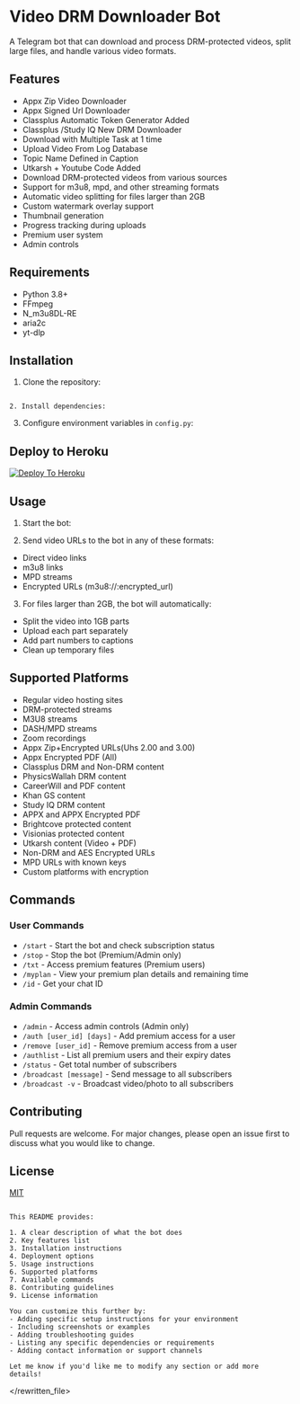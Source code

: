 # Video DRM Downloader Bot

A Telegram bot that can download and process DRM-protected videos, split large files, and handle various video formats.

## Features
- Appx Zip Video Downloader 
- Appx Signed Url Downloader
- Classplus Automatic Token Generator Added
- Classplus /Study IQ New DRM Downloader
- Download with Multiple Task at 1 time
- Upload Video From Log Database 
- Topic Name Defined in Caption
- Utkarsh + Youtube Code Added
- Download DRM-protected videos from various sources
- Support for m3u8, mpd, and other streaming formats
- Automatic video splitting for files larger than 2GB
- Custom watermark overlay support
- Thumbnail generation
- Progress tracking during uploads
- Premium user system
- Admin controls

## Requirements

- Python 3.8+
- FFmpeg
- N_m3u8DL-RE
- aria2c
- yt-dlp

## Installation

1. Clone the repository:

```

2. Install dependencies:

```

3. Configure environment variables in `config.py`:


## Deploy to Heroku

[![Deploy To Heroku](https://www.herokucdn.com/deploy/button.svg)](https://dashboard.heroku.com/new?&template=https://github.com/nikhil1w/Bhavesh-upl)

## Usage

1. Start the bot:

2. Send video URLs to the bot in any of these formats:
- Direct video links
- m3u8 links
- MPD streams
- Encrypted URLs (m3u8://:encrypted_url)

3. For files larger than 2GB, the bot will automatically:
- Split the video into 1GB parts
- Upload each part separately
- Add part numbers to captions
- Clean up temporary files

## Supported Platforms

- Regular video hosting sites
- DRM-protected streams
- M3U8 streams
- DASH/MPD streams
- Zoom recordings
- Appx Zip+Encrypted URLs(Uhs 2.00 and 3.00)
- Appx Encrypted PDF (All)
- Classplus DRM and Non-DRM content
- PhysicsWallah DRM content
- CareerWill and PDF content
- Khan GS content
- Study IQ DRM content
- APPX and APPX Encrypted PDF
- Brightcove protected content
- Visionias protected content
- Utkarsh content (Video + PDF)
- Non-DRM and AES Encrypted URLs
- MPD URLs with known keys
- Custom platforms with encryption

## Commands

### User Commands
- `/start` - Start the bot and check subscription status
- `/stop` - Stop the bot (Premium/Admin only)
- `/txt` - Access premium features (Premium users)
- `/myplan` - View your premium plan details and remaining time
- `/id` - Get your chat ID

### Admin Commands
- `/admin` - Access admin controls (Admin only)
- `/auth [user_id] [days]` - Add premium access for a user
- `/remove [user_id]` - Remove premium access from a user
- `/authlist` - List all premium users and their expiry dates
- `/status` - Get total number of subscribers
- `/broadcast [message]` - Send message to all subscribers
- `/broadcast -v` - Broadcast video/photo to all subscribers

## Contributing

Pull requests are welcome. For major changes, please open an issue first to discuss what you would like to change.

## License

[MIT](https://choosealicense.com/licenses/mit/)
```

This README provides:

1. A clear description of what the bot does
2. Key features list
3. Installation instructions
4. Deployment options
5. Usage instructions
6. Supported platforms
7. Available commands
8. Contributing guidelines
9. License information

You can customize this further by:
- Adding specific setup instructions for your environment
- Including screenshots or examples
- Adding troubleshooting guides
- Listing any specific dependencies or requirements
- Adding contact information or support channels

Let me know if you'd like me to modify any section or add more details!
```


</rewritten_file>
